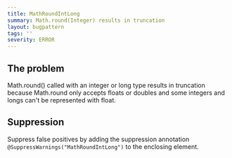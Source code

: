 ```yaml
---
title: MathRoundIntLong
summary: Math.round(Integer) results in truncation
layout: bugpattern
tags: ''
severity: ERROR
---
```


<!--
*** AUTO-GENERATED, DO NOT MODIFY ***
To make changes, edit the @BugPattern annotation or the explanation in docs/bugpattern.
-->


## The problem
Math.round() called with an integer or long type results in truncation because Math.round only accepts floats or doubles and some integers and longs can't be represented with float.

## Suppression
Suppress false positives by adding the suppression annotation `@SuppressWarnings("MathRoundIntLong")` to the enclosing element.

